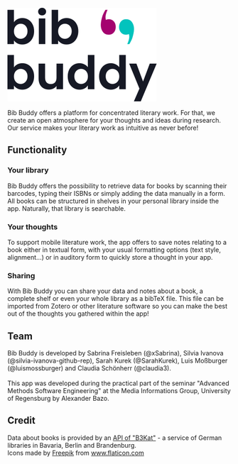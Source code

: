 ![Bib Buddy Logo - the text Bib Buddy with quotation marks that resemble a smilie.](https://github.com/UniRegensburg/unsere-app-fur-die-universitat-regensburg-bib-buddy/blob/main/Design/Logo/BibBuddy.png "Bib Buddy Logo")

Bib Buddy offers a platform for concentrated literary work. For that, we create an open atmosphere for your thoughts and ideas during research. Our service makes your literary work as intuitive as never before!

## Functionality
### Your library
Bib Buddy offers the possibility to retrieve data for books by scanning their barcodes, typing their ISBNs or simply adding the data manually in a form. All books can be structured in shelves in your personal library inside the app. Naturally, that library is searchable.

### Your thoughts
To support mobile literature work, the app offers to save notes relating to a book either in textual form, with your usual formatting options (text style, alignment...) or in auditory form to quickly store a thought in your app.

### Sharing
With Bib Buddy you can share your data and notes about a book, a complete shelf or even your whole library as a bibTeX file. This file can be imported from Zotero or other literature software so you can make the best out of the thoughts you gathered within the app!

## Team
Bib Buddy is developed by Sabrina Freisleben (@xSabrina), Silvia Ivanova (@silvia-ivanova-github-rep), Sarah Kurek (@SarahKurek), Luis Moßburger (@luismossburger) and Claudia Schönherr (@claudia3).<br><br>
This app was developed during the practical part of the seminar "Advanced Methods Software Engineering" at the Media Informations Group, University of Regensburg by Alexander Bazo.

## Credit
Data about books is provided by an <a href="https://lod.b3kat.de">API of "B3Kat"</a> - a service of German libraries in Bavaria, Berlin and Brandenburg.<br>
Icons made by <a href="https://www.freepik.com" title="Freepik">Freepik</a> from <a href="https://www.flaticon.com/" title="Flaticon">www.flaticon.com</a>
